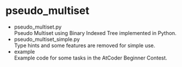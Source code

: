 # pseudo_multiset
- pseudo_multiset.py  
  Pseudo Multiset using Binary Indexed Tree implemented in Python.
- pseudo_multiset_simple.py  
  Type hints and some features are removed for simple use.
- example  
  Example code for some tasks in the AtCoder Beginner Contest.
